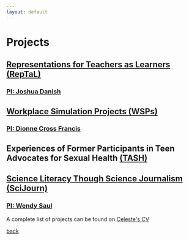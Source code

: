 ```yaml
---
layout: default
---
```


# Projects

## [Representations for Teachers as Learners (RepTaL)](http://reptalproject.org/) 
### [PI: Joshua Danish](http://www.joshuadanish.com/) 

## [Workplace Simulation Projects (WSPs)](https://p16.education.indiana.edu/projects/current/workplace-simulation-projects/defense.html)
### [PI: Dionne Cross Francis](https://education.indiana.edu/about/directory/profiles/cross_francis-dionne.html)

## Experiences of Former Participants in Teen Advocates for Sexual Health [(TASH)](https://www.plannedparenthood.org/planned-parenthood-st-louis-region-southwest-missouri/education/teen-advocates-sexual-health)

## [Science Literacy Though Science Journalism (SciJourn)](http://www.scijourner.org/)
### [PI: Wendy Saul](https://coe.umsl.edu/mycoe/p2_profiles/viewProfile/sso_id/saulw)

A complete list of projects can be found on [Celeste's CV](https://www.celestenicholas.com/assets/CV-Nicholas_Sept%202019%20website.pdf)

[back](./)

